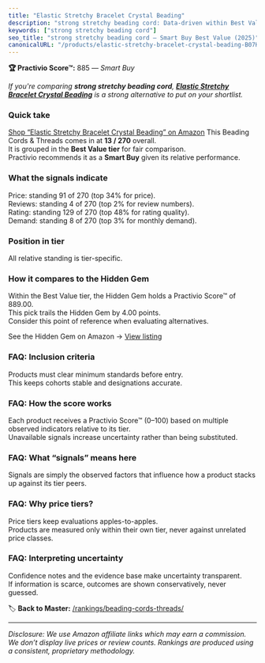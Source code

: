 ```yaml
---
title: "Elastic Stretchy Bracelet Crystal Beading"
description: "strong stretchy beading cord: Data-driven within Best Value ranking using the Practivio Score™. Positioned by quality, value, demand, findability, momentum."
keywords: ["strong stretchy beading cord"]
seo_title: "strong stretchy beading cord — Smart Buy Best Value (2025)"
canonicalURL: "/products/elastic-stretchy-bracelet-crystal-beading-B07HBPGXJG/"
---
```


**🏆 Practivio Score™:** 885 — _Smart Buy_


*If you're comparing **strong stretchy beading cord**, **[Elastic Stretchy Bracelet Crystal Beading](https://www.amazon.com/dp/B07HBPGXJG?tag=practivio-20)** is a strong alternative to put on your shortlist.*
### Quick take
[Shop “Elastic Stretchy Bracelet Crystal Beading” on Amazon](https://www.amazon.com/dp/B07HBPGXJG?tag=practivio-20)
This Beading Cords & Threads comes in at **13 / 270** overall.  
It is grouped in the **Best Value tier** for fair comparison.  
Practivio recommends it as a **Smart Buy** given its relative performance.

### What the signals indicate
Price: standing 91 of 270 (top 34% for price).  
Reviews: standing 4 of 270 (top 2% for review numbers).  
Rating: standing 129 of 270 (top 48% for rating quality).  
Demand: standing 8 of 270 (top 3% for monthly demand).

### Position in tier
All relative standing is tier-specific.

### How it compares to the Hidden Gem
Within the Best Value tier, the Hidden Gem holds a Practivio Score™ of 889.00.  
This pick trails the Hidden Gem by 4.00 points.  
Consider this point of reference when evaluating alternatives.  

See the Hidden Gem on Amazon → [View listing](https://www.amazon.com/dp/B07D4J1MQ4?tag=practivio-20)

### FAQ: Inclusion criteria
Products must clear minimum standards before entry.  
This keeps cohorts stable and designations accurate.

### FAQ: How the score works
Each product receives a Practivio Score™ (0–100) based on multiple observed indicators relative to its tier.  
Unavailable signals increase uncertainty rather than being substituted.

### FAQ: What “signals” means here
Signals are simply the observed factors that influence how a product stacks up against its tier peers.

### FAQ: Why price tiers?
Price tiers keep evaluations apples-to-apples.  
Products are measured only within their own tier, never against unrelated price classes.

### FAQ: Interpreting uncertainty
Confidence notes and the evidence base make uncertainty transparent.  
If information is scarce, outcomes are shown conservatively, never guessed.


🏷️ **Back to Master:** [/rankings/beading-cords-threads/](/rankings/beading-cords-threads/)

---
_Disclosure: We use Amazon affiliate links which may earn a commission. We don’t display live prices or review counts. Rankings are produced using a consistent, proprietary methodology._
